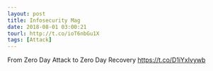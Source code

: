 ```yaml
---
layout: post
title: Infosecurity Mag
date: 2018-08-01 03:00:21
tourl: http://t.co/ioT6nbGu1X
tags: [Attack]
---
```

From Zero Day Attack to Zero Day Recovery https://t.co/D1iYxIvywb